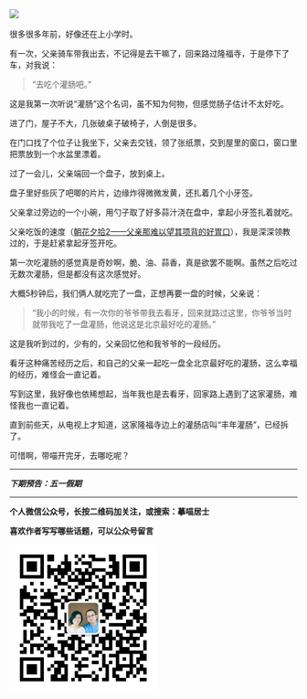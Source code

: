 ![](http://upload-images.jianshu.io/upload_images/51001-425811a70558b1be.jpg)

很多很多年前，好像还在上小学时。

有一次，父亲骑车带我出去，不记得是去干嘛了，回来路过隆福寺，于是停下了车，对我说：

>“去吃个灌肠吧。”

这是我第一次听说“灌肠”这个名词，虽不知为何物，但感觉肠子估计不太好吃。

进了门，屋子不大，几张破桌子破椅子，人倒是很多。

在门口找了个位子让我坐下，父亲去交钱，领了张纸票，交到屋里的窗口，窗口里把票放到一个水盆里漂着。

过了一会儿，父亲端回一个盘子，放到桌上。

盘子里好些灰了吧唧的片片，边缘炸得微微发黄，还扎着几个小牙签。

父亲拿过旁边的一个小碗，用勺子取了好多蒜汁浇在盘中，拿起小牙签扎着就吃。

父亲吃饭的速度（[朝花夕拾2——父亲那难以望其项背的好胃口](http://jiluofu.lofter.com/post/3f9f5_8ba634)），我是深深领教过的，于是赶紧拿起牙签开吃。

第一次吃灌肠的感觉真是奇妙啊，脆、油、蒜香，真是欲罢不能啊。虽然之后吃过无数次灌肠，但是都没有这次感觉好。

大概5秒钟后，我们俩人就吃完了一盘，正想再要一盘的时候，父亲说：

>“我小的时候，有一次你的爷爷带我去看牙，回来就路过这里，你爷爷当时就带我吃了一盘灌肠，他说这是北京最好吃的灌肠。”

这是我听到过的，少有的，父亲回忆他和我爷爷的一段经历。

看牙这种痛苦经历之后，和自己的父亲一起吃一盘全北京最好吃的灌肠，这么幸福的经历，难怪会一直记着。

写到这里，我好像也依稀想起，当年我也是去看牙，回家路上遇到了这家灌肠，难怪我也一直记着。

直到前些天，从电视上才知道，这家隆福寺边上的灌肠店叫“丰年灌肠”，已经拆了。

可惜啊，带喵开完牙，去哪吃呢？


***

***下期预告：五一假期***

***


**个人微信公众号，长按二维码加关注，或搜索：摹喵居士**

**喜欢作者写写哪些话题，可以公众号留言**

![](https://github.com/jiluofu/jiluofu.github.com/raw/master/momiaojushi/static/qrcode.jpg)